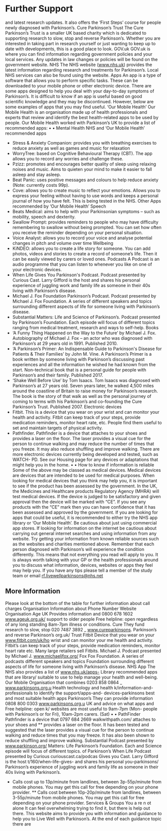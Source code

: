 # Further Support

and latest research updates. It also offers the ‘First Steps’ course for people newly
diagnosed with Parkinson’s.
Cure Parkinson’s Trust
The Cure Parkinson’s Trust is a smaller UK based charity which is dedicated to
supporting research to slow, stop and reverse Parkinson’s. Whether you are
interested in taking part in research yourself or just wanting to keep up to date
with developments, this is a good place to look.
GOV.uk
GOV.uk is where you can find information regarding government policies and your local
services. Any updates in law changes or policies will be found on the government website.
NHS
The NHS website (www.nhs.uk) provides the latest information regarding research
and treatments for Parkinson’s. Local NHS services can also be found using the
website.
Apps
An app is a type of software that
allows you to perform specific
tasks. These can be downloaded
to your mobile phone or other
electronic device. There are
some apps designed to help you
deal with your day-to-day
symptoms of Parkinson’s. It is
difficult to know if an app is
useful based on good scientific
knowledge and they may be discontinued. However, below are some
examples of apps that you may find useful.
‘Our Mobile Health’
Our Mobile Health is an organisation made up of health professionals and experts
that review and identify the best health-related apps to be used by people. Our
Mobile Health worked with Parkinson’s UK to provide a list of recommended apps:
•
•
Mental Health
NHS and ‘Our Mobile Health’
recommended apps

- Stress & Anxiety Companion: provides you with breathing exercises to reduce
  anxiety as well as games and music for relaxation
- WorryTree: based on Cognitive Behavioural Therapy (CBT). The app allows you
  to record any worries and challenge these.
- Pzizz: promotes and encourages better quality of sleep using relaxing noises
  and music. Aims to quieten your mind to make it easier to fall asleep and stay
  asleep.
- Beat Panic: uses positive messages and colours to help reduce anxiety (Note:
  currently costs 99p).
- Cove: allows you to create music to reflect your emotions. Allows you to
  express your feeling without having to use words and keeps a personal journal
  of how you have felt. This is being tested in the NHS.
  Other Apps recommended by ‘Our Mobile Health’ Speech
- Beats Medical: aims to help with your Parkinsonian symptoms – such as
  mobility, speech and dexterity.
- Swallow Prompt: provides reminders to people who may have difficulty
  remembering to swallow without being prompted. You can set how often you
  receive the reminder depending on your personal situation.
- Voice Analyst: allows you to record your voice and analyse potential changes in
  pitch and volume over time
  Wellbeing
- KiNDEO: allows you to create a life story for someone. You can add photos, videos
  and stories to
  create a record of someone’s life. Then it can be easily viewed by carers or
  loved ones.
  Podcasts
  A Podcast is an audio programme that you can listen to whenever you like on one
  of your electronic devices.
- When Life Gives You Parkinson's Podcast. Podcast presented by Curious Cast.
  Larry Gifford is the host and shares his personal experience of juggling work
  and family life as someone in their 40s living with Parkinson’s disease.
- Michael J. Fox Foundation Parkinson’s Podcast. Podcast presented by Michael
  J. Fox Foundation. A series of different speakers and topics surrounding
  different aspects of life for someone living with Parkinson’s disease.
- Substantial Matters: Life and Science of Parkinson’s. Podcast presented by
  Parkinson’s Foundation. Each episode will focus of different topics ranging from
  medical treatment, research and ways to self-help.
  Books
- ‘A Funny Thing Happened on the Way to the Future’ by Michael J. Fox.
  Autobiography of Michael J. Fox – an actor who was diagnosed with
  Parkinson’s at 29 years old in 1991. Published 2010.
- ‘A Parkinson’s Primer: An Indispensable Guide to Parkinson's Disease for
  Patients & Their Families’ by John M. Vine. A Parkinson’s Primer is a book
  written by someone living with Parkinson’s discussing past experiences and all
  the information he wished he had known from the start. Non-technical book
  that is a personal guide for people with Parkinson’s and their family.
  Published 2017.
- ‘Shake Well Before Use’ by Tom Isaacs. Tom Isaacs was diagnosed with
  Parkinson’s at 27 years old. Seven years later, he walked 4,500 miles around
  the coastline of Britain to raise money for Parkinson’s research. The book is the
  story of that walk as well as the personal journey of coming to terms with his
  Parkinson’s and co-founding the Cure Parkinson’s Trust. Published 2007.
  Electronic devices
- Fitbit. This is a device that you wear on your wrist and can monitor your health
  and activity. Fitbit can keep track of your steps, provide medication reminders,
  monitor heart rate, etc. People find them useful to set and maintain targets
  of physical activity.
- Pathfinder. Pathfinder is a device that attaches to your shoes and provides a
  laser on the floor. The laser provides a visual cue for the person to continue
  walking and may reduce the number of times that you freeze. It may also
  reduce shuffling and improve walking.
  There are more electronic devices currently being developed and tested, such as WATCH-
  PD.
  See our Housing page for any devices or adaptations that might help you in the home.
  •
  •
  How to know if information is reliable
  Some of the above may be classed as medical devices. Medical devices are devices
  that are intended to be used for medical purposes. When looking for medical
  devices that you think may help you, it is important to see if the product has been
  assessed by the government. In the UK, the Medicines and Healthcare products
  Regulatory Agency (MHRA) will test medical devices. If the device is judged to be
  satisfactory and given approval then the device will be marked with “CE”. If you
  see any products with the “CE” mark then you can have confidence that it has
  been assessed and approved by the government.
  If you are looking for apps that could be useful, it is recommended to either try
  the NHS app library or ‘Our Mobile Health’. Be cautious about just using
  commercial app stores. If looking for information on the internet be cautious
  about carrying out general internet searches and using information from any
  website. Try getting your information from known reliable sources such as the
  websites and charities mentioned above.
  Remember that each person diagnosed with Parkinson’s will experience the condition
  differently.
  This means that not everything you read will apply to you. It is always worth
  talking with your GP or the health professionals around you to discuss what
  information, devices, websites or apps they feel may help you.
  If you have any tips please tell a member of the study team or email
  rf.livewellparkinsons@nhs.net

## More Information

Please look at the bottom of the table for further information about call charges
Organisation Information about Phone Number Website
Organisation
Age UK Provides information and 0800 678 1602 www.ageuk.org.uk/
support to older people Free helpline: open
regardless of any long standing
8am-7pm
illness or conditions.
Cure They fund research to slow, stop 020 7487 3892 _ www.cureparkinsons.
Parkinson’s and reverse Parkinson’s org.uk/
Trust
Fitbit Device that you wear on your www.fitbit.com/uk/ho
wrist and can monitor your me
health and activity. Fitbit’s can
keep track of your steps,
provide medication reminders,
monitor heart rate etc. Many
large retailers sell Fitbits.
Michael J. Podcast presented by Michael J. www.michaeljfox.org/
Fox Fox Foundation. A series of podcasts
different speakers and topics
Foundation
surrounding different aspects of
life for someone living with
Parkinson’s disease.
NHS App The NHS also provides a list of www.nhs.uk/apps-
Library recommended apps that are library/
suitable to use to help manage
your health and well-being.
Our Mobile Organisation that combines 0203 858 0864 _ www.parkinsons.org.u
Health technology and health k/information-and-
professionals to identify the support/apps-and-
devices-parkinsons
best and most suitable health
apps
Parkinson’s They can provide information 0808 800 0303 www.parkinsons.org.u
UK and advice on what apps and Free helpline: open k/
websites are most useful to
9am-7pm (Mon-
people with Parkinson’s or for
Fri), 10am-2pm
carers.
(Sat)
•
•
PathFinder Pathfinder is a device that 0797 684 2669 walkwithpath.com/
attaches to your shoes and \*\*
provides a laser on the floor. It
has been tested and suggested
that the laser provides a visual
cue for the person to continue
walking and reduce times that
you may freeze. It has also been
shown to reduce shuffling and
improve walking.
Substantial Podcast presented by www.parkinson.org/
Matters: Life Parkinson’s Foundation. Each
and Science episode will focus of different
topics.
of
Parkinson’s
When Life Podcast presented by Curious curiouscast.ca/podcas
Gives you Cast. Larry Gifford is the host t/160/when-life-gives-
and shares his personal you-parkinsons/
Parkinson’s
experience of juggling work and
family life as someone in their
40s living with Parkinson’s.

- Calls cost up to 13p/minute from landlines, between 3p-55p/minute from mobile phones. You
  may get this call for free depending on your phone provider.
  \*\* Calls cost between 10p-20p/minute from landlines, between 3-55p/minute from mobile
  phones. You may get this call for free depending on your phone provider.
  Services & Groups
  You a re n ot alone
  It can feel overwhelming
  trying to find it, but there is
  help out there. This website
  aims to provide you with
  information and guidance to
  help you to Live Well with
  Parkinson’s. At the end of each
  guidance topic there are

